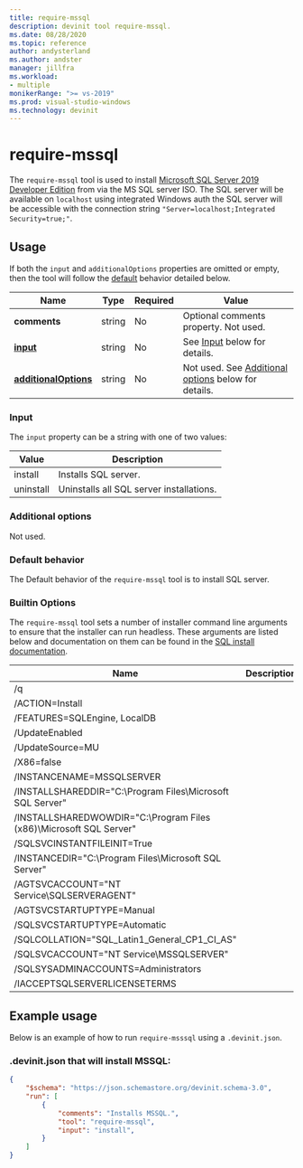```yaml
---
title: require-mssql
description: devinit tool require-mssql.
ms.date: 08/28/2020
ms.topic: reference
author: andysterland
ms.author: andster
manager: jillfra
ms.workload:
- multiple
monikerRange: ">= vs-2019"
ms.prod: visual-studio-windows
ms.technology: devinit
---
```

# require-mssql

The `require-mssql` tool is used to install [Microsoft SQL Server 2019 Developer Edition](https://www.microsoft.com/sql-server/application-development) from via the MS SQL server ISO. The SQL server will be available on `localhost` using integrated Windows auth the SQL server will be accessible with the connection string `"Server=localhost;Integrated Security=true;"`.

## Usage

If both the `input` and `additionalOptions` properties are omitted or empty, then the tool will follow the [default](#default-behavior) behavior detailed below.

| Name                                             | Type   | Required | Value                                                                                   |
|--------------------------------------------------|--------|----------|-----------------------------------------------------------------------------------------|
| **comments**                                     | string | No       | Optional comments property. Not used.                                                   |
| [**input**](#input)                              | string | No       | See [Input](#input) below for details.                                                  |
| [**additionalOptions**](#additional-options)     | string | No       | Not used. See [Additional options](#additional-options) below for details.              |

### Input

The `input` property can be a string with one of two values:

| Value     | Description                              |
|-----------|------------------------------------------|
| install   | Installs SQL server.                     |
| uninstall | Uninstalls all SQL server installations. |

### Additional options

Not used.

### Default behavior

The Default behavior of the `require-mssql` tool is to install SQL server.

### Builtin Options

The `require-mssql` tool sets a number of installer command line arguments to ensure that the installer can run headless. These arguments are listed below and documentation on them can be found in the [SQL install documentation](/sql/database-engine/install-windows/install-sql-server-from-the-command-prompt?view=sql-server-ver15&preserve-view=true).

| Name                                                               | Description |
|--------------------------------------------------------------------|-------------|
| /q                                                                 |             |
| /ACTION=Install                                                    |             |
| /FEATURES=SQLEngine, LocalDB                                       |             |
| /UpdateEnabled                                                     |             |
| /UpdateSource=MU                                                   |             |
| /X86=false                                                         |             |
| /INSTANCENAME=MSSQLSERVER                                          |             |
| /INSTALLSHAREDDIR="C:\Program Files\Microsoft SQL Server"          |             |
| /INSTALLSHAREDWOWDIR="C:\Program Files (x86)\Microsoft SQL Server" |             |
| /SQLSVCINSTANTFILEINIT=True                                        |             |
| /INSTANCEDIR="C:\Program Files\Microsoft SQL Server"               |             |
| /AGTSVCACCOUNT="NT Service\SQLSERVERAGENT"                         |             |
| /AGTSVCSTARTUPTYPE=Manual                                          |             |
| /SQLSVCSTARTUPTYPE=Automatic                                       |             |
| /SQLCOLLATION="SQL_Latin1_General_CP1_CI_AS"                       |             |
| /SQLSVCACCOUNT="NT Service\MSSQLSERVER"                            |             |
| /SQLSYSADMINACCOUNTS=Administrators                                |             |
| /IACCEPTSQLSERVERLICENSETERMS                                      |             |

## Example usage
Below is an example of how to run `require-msssql` using a `.devinit.json`. 

### .devinit.json that will install MSSQL:
```json
{
    "$schema": "https://json.schemastore.org/devinit.schema-3.0",
    "run": [
        {
            "comments": "Installs MSSQL.",
            "tool": "require-mssql",
            "input": "install",
        }
    ]
}
```